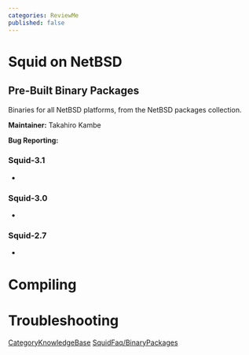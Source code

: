 ```yaml
---
categories: ReviewMe
published: false
---
```

# Squid on NetBSD

## Pre-Built Binary Packages

Binaries for all NetBSD platforms, from the NetBSD packages collection.

**Maintainer:** Takahiro Kambe

**Bug Reporting:** [](http://www.netbsd.org/support/query-pr.html)

### Squid-3.1

  - [](ftp://ftp.netbsd.org/pub/NetBSD/packages/pkgsrc/www/squid31/README.html)

### Squid-3.0

  - [](ftp://ftp.netbsd.org/pub/NetBSD/packages/pkgsrc/www/squid30/README.html)

### Squid-2.7

  - [](ftp://ftp.netbsd.org/pub/NetBSD/packages/pkgsrc/www/squid27/README.html)

# Compiling

# Troubleshooting

[CategoryKnowledgeBase](/CategoryKnowledgeBase)
[SquidFaq/BinaryPackages](/SquidFaq/BinaryPackages)
